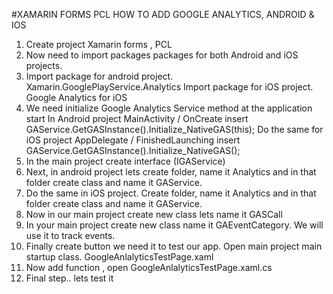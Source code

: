 #XAMARIN FORMS PCL HOW TO ADD GOOGLE ANALYTICS, ANDROID & IOS 
1. Create project Xamarin forms , PCL
2. Now need to import packages packages for both Android and iOS projects.
3. Import package for android project. Xamarin.GooglePlayService.Analytics 
     Import package for iOS project. Google Analytics for iOS
4. We need  initialize Google Analytics Service method at the application start
       In Android project MainActivity / OnCreate insert 
            GAService.GetGASInstance().Initialize_NativeGAS(this);
       Do the same for  iOS project  AppDelegate / FinishedLaunching  insert
            GAService.GetGASInstance().Initialize_NativeGAS();
5. In the main project create interface (IGAService)
6. Next, in android project lets create folder, name it Analytics and in that folder create class  and name it GAService.
7. Do the same  in iOS project. Create folder, name it Analytics and in that folder create class  and name it GAService.
8. Now in our main project create new class lets name it GASCall
9. In your main project create new class name it GAEventCategory. We will use it to track events. 
10. Finally create button we need it to test our app. Open main project main startup class. GoogleAnlalyticsTestPage.xaml 
11. Now add function ,  open GoogleAnlalyticsTestPage.xaml.cs
12. Final step.. lets test it
 

